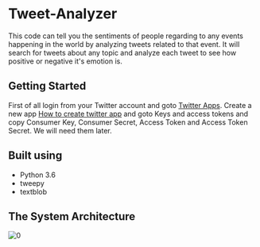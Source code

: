 # Tweet-Analyzer

This code can tell you the sentiments of people regarding to any events happening in the world by analyzing tweets related to that event. It will search for tweets about any topic and analyze each tweet to see how positive or negative it's emotion is.

## Getting Started

First of all login from your Twitter account and goto [Twitter Apps](https://developer.twitter.com/en/apps). Create a new app [How to create twitter app](https://docs.inboundnow.com/guide/create-twitter-application/) and goto Keys and access tokens and copy Consumer Key, Consumer Secret, Access Token and Access Token Secret. We will need them later.


## Built using

* Python 3.6
* tweepy
* textblob


## The System Architecture

![0](https://imgur.com/BDJtTgK.jpg)
